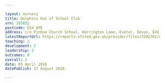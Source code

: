 ```yaml
---

layout: nursery
title: Dolphins Out of School Club
urn: 105852
postcode: EX4 8PE
address: c/o Pinhoe Church School, Harrington Lane, Exeter, Devon, EX4 8PE
latestReportUrl: https://reports.ofsted.gov.uk/provider/files/2592781/urn/105852.pdf
teaching: 2
development: 2
leadership: 2
outcomes: 0
overall: 2
date: 01 April 2018 
datePublish: 17 August 2016

---
```

